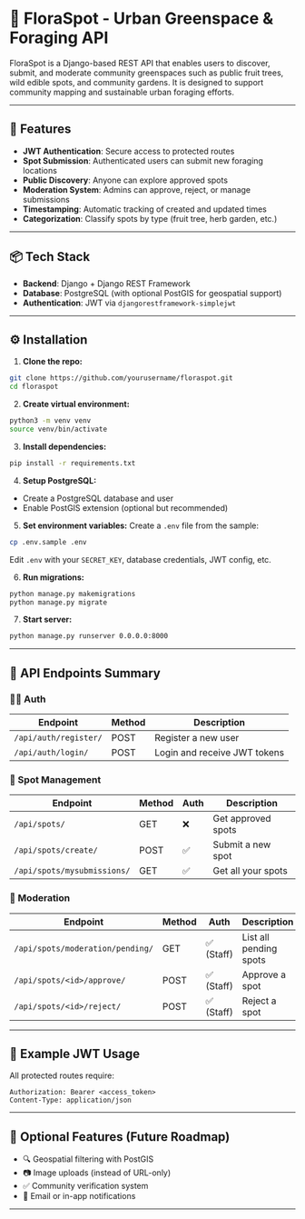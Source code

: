 # 🌿 FloraSpot - Urban Greenspace & Foraging API

FloraSpot is a Django-based REST API that enables users to discover, submit, and moderate community greenspaces such as public fruit trees, wild edible spots, and community gardens. It is designed to support community mapping and sustainable urban foraging efforts.

---

## 🚀 Features

* **JWT Authentication**: Secure access to protected routes
* **Spot Submission**: Authenticated users can submit new foraging locations
* **Public Discovery**: Anyone can explore approved spots
* **Moderation System**: Admins can approve, reject, or manage submissions
* **Timestamping**: Automatic tracking of created and updated times
* **Categorization**: Classify spots by type (fruit tree, herb garden, etc.)

---

## 📦 Tech Stack

* **Backend**: Django + Django REST Framework
* **Database**: PostgreSQL (with optional PostGIS for geospatial support)
* **Authentication**: JWT via `djangorestframework-simplejwt`

---

## ⚙️ Installation

1. **Clone the repo:**

```bash
git clone https://github.com/yourusername/floraspot.git
cd floraspot
```

2. **Create virtual environment:**

```bash
python3 -m venv venv
source venv/bin/activate
```

3. **Install dependencies:**

```bash
pip install -r requirements.txt
```

4. **Setup PostgreSQL:**

* Create a PostgreSQL database and user
* Enable PostGIS extension (optional but recommended)

5. **Set environment variables:**
   Create a `.env` file from the sample:

```bash
cp .env.sample .env
```

Edit `.env` with your `SECRET_KEY`, database credentials, JWT config, etc.

6. **Run migrations:**

```bash
python manage.py makemigrations
python manage.py migrate
```

7. **Start server:**

```bash
python manage.py runserver 0.0.0.0:8000
```

---

## 🧪 API Endpoints Summary

### 🧑‍💼 Auth

| Endpoint              | Method | Description                  |
| --------------------- | ------ | ---------------------------- |
| `/api/auth/register/` | POST   | Register a new user          |
| `/api/auth/login/`    | POST   | Login and receive JWT tokens |

### 📍 Spot Management

| Endpoint                    | Method | Auth | Description        |
| --------------------------- | ------ | ---- | ------------------ |
| `/api/spots/`               | GET    | ❌    | Get approved spots |
| `/api/spots/create/`        | POST   | ✅    | Submit a new spot  |
| `/api/spots/mysubmissions/` | GET    | ✅    | Get all your spots |

### 🔧 Moderation

| Endpoint                         | Method | Auth      | Description            |
| -------------------------------- | ------ | --------- | ---------------------- |
| `/api/spots/moderation/pending/` | GET    | ✅ (Staff) | List all pending spots |
| `/api/spots/<id>/approve/`       | POST   | ✅ (Staff) | Approve a spot         |
| `/api/spots/<id>/reject/`        | POST   | ✅ (Staff) | Reject a spot          |

---

## 🔑 Example JWT Usage

All protected routes require:

```
Authorization: Bearer <access_token>
Content-Type: application/json
```

---

## 🧭 Optional Features (Future Roadmap)

* 🔍 Geospatial filtering with PostGIS
* 📷 Image uploads (instead of URL-only)
* ✅ Community verification system
* 🔔 Email or in-app notifications

---
